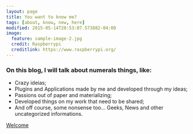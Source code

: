 ```yaml
---
layout: page
title: You want to know me? 
tags: [about, know, new, here]
modified: 2015-05-14T20:53:07.573882-04:00
image:
  feature: sample-image-2.jpg
  credit: Raspberrypi
  creditlink: https://www.raspberrypi.org/
---
```


### On this blog, I will talk about numerals things, like:

* Crazy ideias;
* Plugins and Applications made by me and developed through my ideas;
* Passions out of paper and materializing;
* Developed things on my work that need to be shared;
* And off course, some nonsense too... Geeks, News and other uncategorized informations.

<a markdown="0" href="http://icarobichir.com.br" class="btn">Welcome</a>

